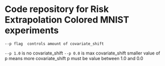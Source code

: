 # Code repository for Risk Extrapolation Colored MNIST experiments

```
--p flag  controls amount of covariate_shift
```

`--p 1.0` is no covariate_shift
`--p 0.0` is max covariate_shift
smaller value of p means more covariate_shift
p must be value between 1.0 and 0.0